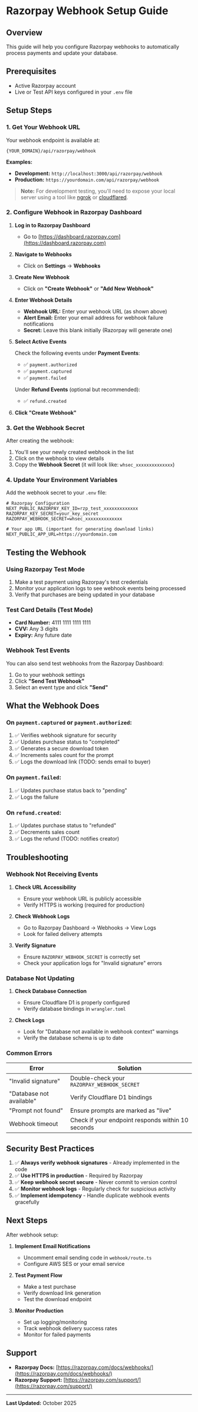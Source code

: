 # Razorpay Webhook Setup Guide

## Overview
This guide will help you configure Razorpay webhooks to automatically process payments and update your database.

## Prerequisites
- Active Razorpay account
- Live or Test API keys configured in your `.env` file

## Setup Steps

### 1. Get Your Webhook URL

Your webhook endpoint is available at:
```
{YOUR_DOMAIN}/api/razorpay/webhook
```

**Examples:**
- **Development:** `http://localhost:3000/api/razorpay/webhook`
- **Production:** `https://yourdomain.com/api/razorpay/webhook`

> **Note:** For development testing, you'll need to expose your local server using a tool like [ngrok](https://ngrok.com/) or [cloudflared](https://developers.cloudflare.com/cloudflare-one/connections/connect-apps/install-and-setup/tunnel-guide/).

### 2. Configure Webhook in Razorpay Dashboard

1. **Log in to Razorpay Dashboard**
   - Go to [https://dashboard.razorpay.com](https://dashboard.razorpay.com)

2. **Navigate to Webhooks**
   - Click on **Settings** → **Webhooks**

3. **Create New Webhook**
   - Click on **"Create Webhook"** or **"Add New Webhook"**

4. **Enter Webhook Details**
   - **Webhook URL:** Enter your webhook URL (as shown above)
   - **Alert Email:** Enter your email address for webhook failure notifications
   - **Secret:** Leave this blank initially (Razorpay will generate one)

5. **Select Active Events**
   
   Check the following events under **Payment Events**:
   - ✅ `payment.authorized`
   - ✅ `payment.captured`
   - ✅ `payment.failed`
   
   Under **Refund Events** (optional but recommended):
   - ✅ `refund.created`

6. **Click "Create Webhook"**

### 3. Get the Webhook Secret

After creating the webhook:

1. You'll see your newly created webhook in the list
2. Click on the webhook to view details
3. Copy the **Webhook Secret** (it will look like: `whsec_xxxxxxxxxxxxxx`)

### 4. Update Your Environment Variables

Add the webhook secret to your `.env` file:

```env
# Razorpay Configuration
NEXT_PUBLIC_RAZORPAY_KEY_ID=rzp_test_xxxxxxxxxxxxx
RAZORPAY_KEY_SECRET=your_key_secret
RAZORPAY_WEBHOOK_SECRET=whsec_xxxxxxxxxxxxxx

# Your app URL (important for generating download links)
NEXT_PUBLIC_APP_URL=https://yourdomain.com
```

## Testing the Webhook

### Using Razorpay Test Mode

1. Make a test payment using Razorpay's test credentials
2. Monitor your application logs to see webhook events being processed
3. Verify that purchases are being updated in your database

### Test Card Details (Test Mode)

- **Card Number:** 4111 1111 1111 1111
- **CVV:** Any 3 digits
- **Expiry:** Any future date

### Webhook Test Events

You can also send test webhooks from the Razorpay Dashboard:
1. Go to your webhook settings
2. Click **"Send Test Webhook"**
3. Select an event type and click **"Send"**

## What the Webhook Does

### On `payment.captured` or `payment.authorized`:
1. ✅ Verifies webhook signature for security
2. ✅ Updates purchase status to "completed"
3. ✅ Generates a secure download token
4. ✅ Increments sales count for the prompt
5. ✅ Logs the download link (TODO: sends email to buyer)

### On `payment.failed`:
1. ✅ Updates purchase status back to "pending"
2. ✅ Logs the failure

### On `refund.created`:
1. ✅ Updates purchase status to "refunded"
2. ✅ Decrements sales count
3. ✅ Logs the refund (TODO: notifies creator)

## Troubleshooting

### Webhook Not Receiving Events

1. **Check URL Accessibility**
   - Ensure your webhook URL is publicly accessible
   - Verify HTTPS is working (required for production)

2. **Check Webhook Logs**
   - Go to Razorpay Dashboard → Webhooks → View Logs
   - Look for failed delivery attempts

3. **Verify Signature**
   - Ensure `RAZORPAY_WEBHOOK_SECRET` is correctly set
   - Check your application logs for "Invalid signature" errors

### Database Not Updating

1. **Check Database Connection**
   - Ensure Cloudflare D1 is properly configured
   - Verify database bindings in `wrangler.toml`

2. **Check Logs**
   - Look for "Database not available in webhook context" warnings
   - Verify the database schema is up to date

### Common Errors

| Error | Solution |
|-------|----------|
| "Invalid signature" | Double-check your `RAZORPAY_WEBHOOK_SECRET` |
| "Database not available" | Verify Cloudflare D1 bindings |
| "Prompt not found" | Ensure prompts are marked as "live" |
| Webhook timeout | Check if your endpoint responds within 10 seconds |

## Security Best Practices

1. ✅ **Always verify webhook signatures** - Already implemented in the code
2. ✅ **Use HTTPS in production** - Required by Razorpay
3. ✅ **Keep webhook secret secure** - Never commit to version control
4. ✅ **Monitor webhook logs** - Regularly check for suspicious activity
5. ✅ **Implement idempotency** - Handle duplicate webhook events gracefully

## Next Steps

After webhook setup:

1. **Implement Email Notifications**
   - Uncomment email sending code in `webhook/route.ts`
   - Configure AWS SES or your email service

2. **Test Payment Flow**
   - Make a test purchase
   - Verify download link generation
   - Test the download endpoint

3. **Monitor Production**
   - Set up logging/monitoring
   - Track webhook delivery success rates
   - Monitor for failed payments

## Support

- **Razorpay Docs:** [https://razorpay.com/docs/webhooks/](https://razorpay.com/docs/webhooks/)
- **Razorpay Support:** [https://razorpay.com/support/](https://razorpay.com/support/)

---

**Last Updated:** October 2025
